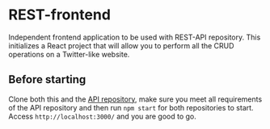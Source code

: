# REST-frontend

Independent frontend application to be used with REST-API repository. This initializes a React project that will allow you to perform all the CRUD operations on a Twitter-like website.

## Before starting

Clone both this and the [API repository](https://github.com/TheYuriG/REST-API), make sure you meet all requirements of the API repository and then run `npm start` for both repositories to start. Access `http://localhost:3000/` and you are good to go.
